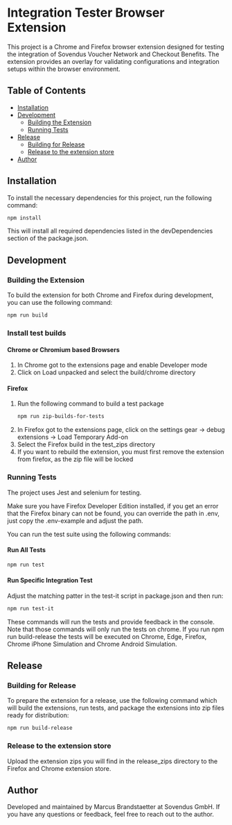 # Integration Tester Browser Extension

This project is a Chrome and Firefox browser extension designed for testing the integration of Sovendus Voucher Network and Checkout Benefits. The extension provides an overlay for validating configurations and integration setups within the browser environment.

## Table of Contents

- [Installation](#installation)
- [Development](#development)
  - [Building the Extension](#building-the-extension)
  - [Running Tests](#running-tests)
- [Release](#release)
  - [Building for Release](#building-for-release)
  - [Release to the extension store](#release-to-the-extension-store)
- [Author](#author)

## Installation

To install the necessary dependencies for this project, run the following command:

```bash
npm install
```

This will install all required dependencies listed in the devDependencies section of the package.json.

## Development

### Building the Extension

To build the extension for both Chrome and Firefox during development, you can use the following command:

```bash
npm run build
```

### Install test builds

#### Chrome or Chromium based Browsers

1. In Chrome got to the extensions page and enable Developer mode
2. Click on Load unpacked and select the build/chrome directory

#### Firefox

1. Run the following command to build a test package
   ```bash
   npm run zip-builds-for-tests
   ```
2. In Firefox got to the extensions page, click on the settings gear -> debug extensions -> Load Temporary Add-on
3. Select the Firefox build in the test_zips directory
4. If you want to rebuild the extension, you must first remove the extension from firefox, as the zip file will be locked

### Running Tests

The project uses Jest and selenium for testing.

Make sure you have Firefox Developer Edition installed, if you get an error that the Firefox binary can not be found, you can override the path in .env, just copy the .env-example and adjust the path.

You can run the test suite using the following commands:

#### Run All Tests

```bash
npm run test
```

#### Run Specific Integration Test

Adjust the matching patter in the test-it script in package.json and then run:

```bash
npm run test-it
```

These commands will run the tests and provide feedback in the console. Note that those commands will only run the tests on chrome. If you run npm run build-release the tests will be executed on Chrome, Edge, Firefox, Chrome iPhone Simulation and Chrome Android Simulation.

## Release

### Building for Release

To prepare the extension for a release, use the following command which will build the extensions, run tests, and package the extensions into zip files ready for distribution:

```bash
npm run build-release
```

### Release to the extension store

Upload the extension zips you will find in the release_zips directory to the Firefox and Chrome extension store.

## Author

Developed and maintained by Marcus Brandstaetter at Sovendus GmbH. If you have any questions or feedback, feel free to reach out to the author.
